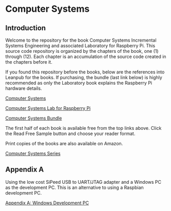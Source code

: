 # Computer Systems

## Introduction

Welcome to the repository for the book Computer Systems Incremental Systems Engineering and associated Laboratory for Raspberry Pi. This source code repository is organized by the chapters of the book, one (1) through (12). Each chapter is an accumulation of the source code created in the chapters before it.

If you found this repository before the books, below are the references into Leanpub for the books. If purchasing, the bundle (last link below) is highly recommended as only the Laboratory book explains the Raspberry Pi hardware details.

[Computer Systems](https://leanpub.com/computersystems)

[Computer Systems Lab for Raspberry Pi](https://leanpub.com/computersystems_lab_rpi)

[Computer Systems Bundle](https://leanpub.com/b/computersystemscomplete)

The first half of each book is available free from the top links above.
Click the Read Free Sample button and choose your reader format.

Print copies of the books are also available on Amazon.

[Computer Systems Series](https://www.amazon.com/gp/bookseries/B08HRB1VLB)

## Appendix A

Using the low cost SiPeed USB to UART/JTAG adapter and a Windows PC as
the development PC. This is an alternative to using a Raspbian development
PC.

[Appendix A: Windows Development PC](AppendixA.md)
